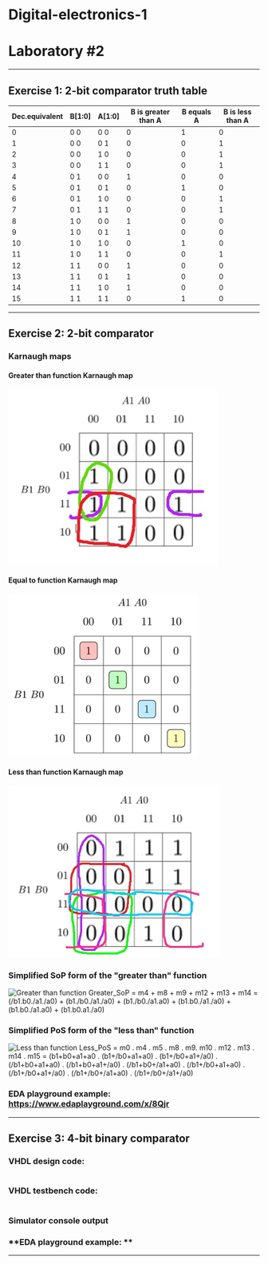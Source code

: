 # **Digital-electronics-1**
# **Laboratory #2**


------------------------------------------------------------------------
## **Exercise 1: 2-bit comparator truth table**

**Dec.equivalent** | **B[1:0]** | **A[1:0]** | B is greater than A | B equals A | B is less than A 
--- | --- | --- | --- | --- | ---
0 | 0 0 | 0 0 | 0 | 1 | 0 
1 | 0 0 | 0 1 | 0 | 0 | 1 
2 | 0 0 | 1 0 | 0 | 0 | 1 
3 | 0 0 | 1 1 | 0 | 0 | 1 
4 | 0 1 | 0 0 | 1 | 0 | 0 
5 | 0 1 | 0 1 | 0 | 1 | 0 
6 | 0 1 | 1 0 | 0 | 0 | 1 
7 | 0 1 | 1 1 | 0 | 0 | 1 
8 | 1 0 | 0 0 | 1 | 0 | 0 
9 | 1 0 | 0 1 | 1 | 0 | 0 
10 | 1 0 | 1 0 | 0 | 1 | 0 
11 | 1 0 | 1 1 | 0 | 0 | 1 
12 | 1 1 | 0 0 | 1 | 0 | 0 
13 | 1 1 | 0 1 | 1 | 0 | 0 
14 | 1 1 | 1 0 | 1 | 0 | 0 
15 | 1 1 | 1 1 | 0 | 1 | 0 





------------------------------------------------------------------------
## **Exercise 2: 2-bit comparator**

### **Karnaugh maps**

#### **Greater than function Karnaugh map**
![Karnaugh map #1](https://github.com/TaaviSalum/Digital-electronics-1/blob/main/Labs/02-logic/Pictures/GreaterThan.jpg)


#### **Equal to function Karnaugh map**
![Karnaugh map #2](https://github.com/TaaviSalum/Digital-electronics-1/blob/main/Labs/02-logic/Pictures/EqualsTo.jpg)


#### **Less than function Karnaugh map**
![Karnaugh map #3](https://github.com/TaaviSalum/Digital-electronics-1/blob/main/Labs/02-logic/Pictures/LessThan.jpg)


### **Simplified SoP form of the "greater than" function**
![Greater than function]()
Greater_SoP = m4 + m8 + m9 + m12 + m13 + m14 = (/b1.b0./a1./a0) + (b1./b0./a1./a0) + (b1./b0./a1.a0) + (b1.b0./a1./a0) + (b1.b0./a1.a0) + (b1.b0.a1./a0)

### **Simplified PoS form of the "less than" function**
![Less than function]()
Less_PoS = m0 . m4 . m5 . m8 . m9. m10 . m12 . m13 . m14 . m15 = (b1+b0+a1+a0 . (b1+/b0+a1+a0) . (b1+/b0+a1+/a0) . (/b1+b0+a1+a0) . (/b1+b0+a1+/a0) . (/b1+b0+/a1+a0) . (/b1+/b0+a1+a0) . (/b1+/b0+a1+/a0) . (/b1+/b0+/a1+a0) . (/b1+/b0+/a1+/a0)

### **EDA playground example: https://www.edaplayground.com/x/8Qjr**




------------------------------------------------------------------------
## **Exercise 3: 4-bit binary comparator**

### **VHDL design code:**
```vhdl 

```


### **VHDL testbench code:**
```vhdl 

```


### **Simulator console output**




### **EDA playground example: **
------------------------------------------------------------------------